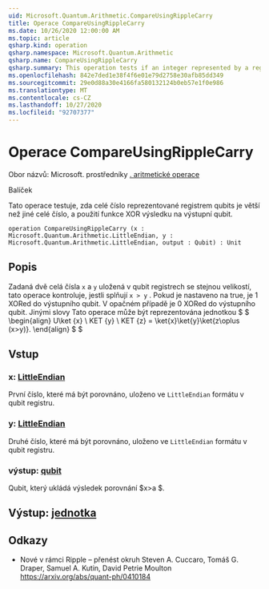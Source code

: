 ```yaml
---
uid: Microsoft.Quantum.Arithmetic.CompareUsingRippleCarry
title: Operace CompareUsingRippleCarry
ms.date: 10/26/2020 12:00:00 AM
ms.topic: article
qsharp.kind: operation
qsharp.namespace: Microsoft.Quantum.Arithmetic
qsharp.name: CompareUsingRippleCarry
qsharp.summary: This operation tests if an integer represented by a register of qubits is greater than another integer, applying an XOR of the result onto an output qubit.
ms.openlocfilehash: 842e7ded1e38f4f6e01e79d2758e30afb85dd349
ms.sourcegitcommit: 29e0d88a30e4166fa580132124b0eb57e1f0e986
ms.translationtype: MT
ms.contentlocale: cs-CZ
ms.lasthandoff: 10/27/2020
ms.locfileid: "92707377"
---
```

# <a name="compareusingripplecarry-operation"></a>Operace CompareUsingRippleCarry

Obor názvů: Microsoft. prostředníky [. aritmetické operace](xref:Microsoft.Quantum.Arithmetic)

Balíček [](https://nuget.org/packages/)


Tato operace testuje, zda celé číslo reprezentované registrem qubits je větší než jiné celé číslo, a použití funkce XOR výsledku na výstupní qubit.

```qsharp
operation CompareUsingRippleCarry (x : Microsoft.Quantum.Arithmetic.LittleEndian, y : Microsoft.Quantum.Arithmetic.LittleEndian, output : Qubit) : Unit
```


## <a name="description"></a>Popis

Zadaná dvě celá čísla `x` a `y` uložená v qubit registrech se stejnou velikostí, tato operace kontroluje, jestli splňují `x > y` . Pokud je nastaveno na true, je 1 XORed do výstupního qubit. V opačném případě je 0 XORed do výstupního qubit.
Jinými slovy Tato operace může být reprezentována jednotkou $ $ \begin{align} U\ket {x} \ KET {y} \ KET {z} = \ket{x}\ket{y}\ket{z\oplus (x>y)}.
\end{align} $ $

## <a name="input"></a>Vstup

### <a name="x--littleendian"></a>x: [LittleEndian](xref:Microsoft.Quantum.Arithmetic.LittleEndian)

První číslo, které má být porovnáno, uloženo ve `LittleEndian` formátu v qubit registru.


### <a name="y--littleendian"></a>y: [LittleEndian](xref:Microsoft.Quantum.Arithmetic.LittleEndian)

Druhé číslo, které má být porovnáno, uloženo ve `LittleEndian` formátu v qubit registru.


### <a name="output--qubit"></a>výstup: [qubit](xref:microsoft.quantum.lang-ref.qubit)

Qubit, který ukládá výsledek porovnání $x>a $.



## <a name="output--unit"></a>Výstup: [jednotka](xref:microsoft.quantum.lang-ref.unit)



## <a name="references"></a>Odkazy

- Nové v rámci Ripple – přenést okruh Steven A. Cuccaro, Tomáš G. Draper, Samuel A. Kutin, David Petrie Moulton https://arxiv.org/abs/quant-ph/0410184